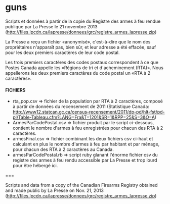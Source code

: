 guns
====

Scripts et données à partir de la copie du Registre des armes à feu rendue publique par La Presse le 21 novembre 2013 (http://files.lpcdn.ca/lapresse/donnees/grc/registre_armes_lapresse.zip)

La Presse a reçu un fichier «anonymisé», c'est-à-dire que le nom des propriétaires n'apparaît pas, bien sûr, et leur adresse a été effacée, sauf pour les deux premiers caractères de leur code postal.

Les trois premiers caractères des codes postaux correspondent à ce que Postes Canada appelle les «Régions de tri et d'acheminement (RTA)». Nous appellerons les deux premiers caractères du code postal un «RTA à 2 caractères».

#### FICHIERS ####

* rta_pop.csv => fichier de la population par RTA à 2 caractères, composé à partir de données du recensement de 2011 (Statistique Canada: http://www12.statcan.gc.ca/census-recensement/2011/dp-pd/hlt-fst/pd-pl/Table-Tableau.cfm?LANG=Fra&T=1201&SR=1&RPP=25&S=3&O=A)
* ArmesParCodePostal.csv => fichier produit par le script ci-dessous, contient le nombre d'armes à feu enregistrées pour chacun des RTA à 2 caractères.
* armesFinal.csv => fichier combinant les deux fichiers csv ci-haut et calculant en plus le nombre d'armes à feu par habitant et par ménage, pour chacun des RTA à 2 caractères au Canada.
* armesParCodePostal.rb => script ruby glanant l'énorme fichier csv du registre des armes à feu rendu accessible par La Presse et trop lourd pour être hébergé ici.

===

Scripts and data from a copy of the Canadian Firearms Registry obtained and made public by La Presse on Nov. 21, 2013 (http://files.lpcdn.ca/lapresse/donnees/grc/registre_armes_lapresse.zip)
